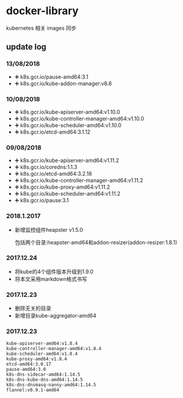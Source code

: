 # docker-library

kubernetes 相关 images 同步

## update log

### 13/08/2018

- ➕ k8s.gcr.io/pause-amd64:3.1
- ➕ k8s.gcr.io/kube-addon-manager:v8.6

### 10/08/2018

- ➕ k8s.gcr.io/kube-apiserver-amd64:v1.10.0
- ➕ k8s.gcr.io/kube-controller-manager-amd64:v1.10.0
- ➕ k8s.gcr.io/kube-scheduler-amd64:v1.10.0
- ➕ k8s.gcr.io/etcd-amd64:3.1.12

### 09/08/2018

- ➕ k8s.gcr.io/kube-apiserver-amd64:v1.11.2
- ➕ k8s.gcr.io/coredns:1.1.3
- ➕ k8s.gcr.io/etcd-amd64:3.2.18
- ➕ k8s.gcr.io/kube-controller-manager-amd64:v1.11.2
- ➕ k8s.gcr.io/kube-proxy-amd64:v1.11.2
- ➕ k8s.gcr.io/kube-scheduler-amd64:v1.11.2
- ➕ k8s.gcr.io/pause:3.1

### 2018.1.2017

* 新增监控组件heapster v1.5.0
	
	包括两个目录:heapster-amd64和addon-resizer(addon-resizer:1.8.1)

### 2017.12.24
* 将kube的4个组件版本升级到1.9.0
* 将本文采用markdown格式书写
	
### 2017.12.23
* 删除无关的目录
* 新增目录kube-aggregator-amd64
	  
### 2017.12.23

	kube-apiserver-amd64:v1.8.4
	kube-controller-manager-amd64:v1.8.4
	kube-scheduler-amd64:v1.8.4
	kube-proxy-amd64:v1.8.4
	etcd-amd64:3.0.17
	pause-amd64:3.0
	k8s-dns-sidecar-amd64:1.14.5
	k8s-dns-kube-dns-amd64:1.14.5
	k8s-dns-dnsmasq-nanny-amd64:1.14.5
	flannel:v0.9.1-amd64

